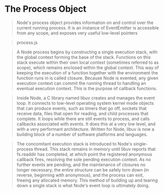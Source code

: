 # The Process Object

> Node's	process	object	provides	information	on	and	control	over	the	current running	process.	It	is	an	instance	of	EventEmitter	is	accessible	from	any	scope,	and exposes	very	useful	low-level	pointers

> process.js

> A	Node	process	begins	by	constructing	a	single	execution	stack,	with	the	global context	forming	the	base	of	the	stack.	Functions	on	this	stack	execute	within their	own	local	context	(sometimes	referred	to	as	scope),	which	remains enclosed	within	the	global	context.	This	way	of	keeping	the	execution	of	a function	together	with	the	environment	the	function	runs	in	is	called	closure. Because	Node	is	evented,	any	given	execution	context	can	commit	the	running thread	to	handling	an	eventual	execution	context.	This	is	the	purpose	of	callback functions.

> Inside	Node,	a	C	library	named	libuv	creates	and	manages	the	event	loop.	It connects	to	low-level	operating	system	kernel	mode	objects	that	can	produce events,	such	as	timers	that	go	off,	sockets	that	receive	data,	files	that	open	for reading,	and	child	processes	that	complete.	It	loops	while	there	are	still	events	to process,	and	calls	callbacks	associated	with	events.	It	does	this	at	a	very	low level,	and	with	a	very	performant	architecture.	Written	for	Node,	libuv	is	now	a building	block	of	a	number	of	software	platforms	and	languages.

> The	concomitant	execution	stack	is	introduced	to	Node's	single-process	thread. This	stack	remains	in	memory	until	libuv	reports	that	fs.readdir	has	completed,	at which	point	the	registered	anonymous	callback	fires,	resolving	the	sole	pending execution	context.	As	no	further	events	are	pending,	and	the	maintenance	of closures	no	longer	necessary,	the	entire	structure	can	be	safely	torn	down	(in reverse,	beginning	with	anonymous),	and	the	process	can	exit,	freeing	any allocated	memory.	This	method	of	building	up	and	tearing	down	a	single	stack	is what	Node's	event	loop	is	ultimately	doing.